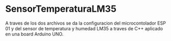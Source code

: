 # SensorTemperaturaLM35

A traves de los dos archivos se da la configuracion del microcontolador ESP 01 y del sensor de temperatura y humedad LM35 a traves de C++
aplicado en una board Arduino UNO.
